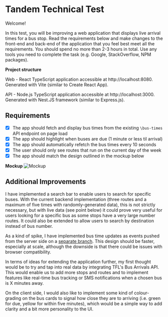 # Tandem Technical Test

Welcome!

In this test, you will be improving a web application that displays live arrival times for a bus stop. Read the requirements below and make changes to the front-end and back-end of the application that you feel best meet all the requirements. You should spend no more than 2-3 hours in total. Use any tools you need to complete the task (e.g. Google, StackOverflow, NPM packages).

**Project structure**

Web - React TypeScript application accessible at http://localhost:8080. Generated with Vite (similar to Create React App).

API - Node.js TypeScript application accessible at http://localhost:3000. Generated with Nest.JS framework (similar to Express.js).

## Requirements

- [x] The app should fetch and display bus times from the existing `\bus-times` API endpoint on page load  
- [x] The app should highlight when buses are due (1 minute or less til arrival)  
- [x] The app should automatically refetch the bus times every 10 seconds  
- [x] The user should only see routes that run on the current day of the week  
- [x] The app should match the design outlined in the mockup below

**Mockup**
![Mockup](./mockup.png "Mockup")  

## Additional Improvements  

I have implemented a search bar to enable users to search for specific buses. With the current backend implementation (three routes and a maximum of five times with randomly-generated data), this is not strictly necessary, but with live data (see point below) it could prove very useful for users looking for a specific bus as some stops have a very large number routes. It could also be extended to allow users to search by destination instead of bus number. 

As a kind of spike, I have implemented bus time updates as events pushed from the server side on a [separate branch](https://github.com/charlie-galb/tandem-technical-test/tree/server_sent_events). This design should be faster, especially at scale, although the downside is that there could be issues with browser compatibility.

In terms of ideas for extending the application further, my first thought would be to try and tap into real data by integrating TFL's Bus Arrivals API. This would enable us to add more stops and routes and to implement features like real-time bus tracking or SMS notifications when a chosen bus is X minutes away. 

On the client side, I would also like to implement some kind of colour-grading on the bus cards to signal how close they are to arriving (i.e. green for due, yellow for within five minutes), which would be a simple way to add clarity and a bit more personality to the UI. 
